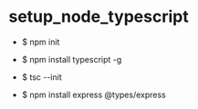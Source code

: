 # setup_node_typescript

- $ npm init
- $ npm install typescript -g
- $ tsc --init

- $ npm install express @types/express